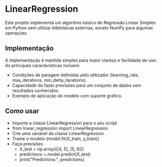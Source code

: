 # LinearRegression
Este projeto implementa um algoritmo básico de Regressão Linear Simples em Python sem utilizar bibliotecas externas, exceto NumPy para algumas operações.

## Implementação
A implementação é mantida simples para maior clareza e facilidade de uso. As principais características incluem:
  - Condições de paragem definidas pelo utilizador (learning_rate, max_iterations, min_delta_iterations).
  - Capacidade de fazer previsões para um conjunto de dados sem resultados conhecidos.
  - Exemplo de aplicação do modelo com suporte gráfico.

## Como usar
- Importe a classe LinearRegression para o seu script
- from linear_regression import LinearRegression
- Crie uma variável da classe LinearRegression
- Traine o modelo (model.fit(X_train, y_train))
- Faça previsões
  - X_test = np.array([[4, 5], [5, 6]])
  - predictions = model.predict(X_test)
  - print("Predictions:", predictions)
